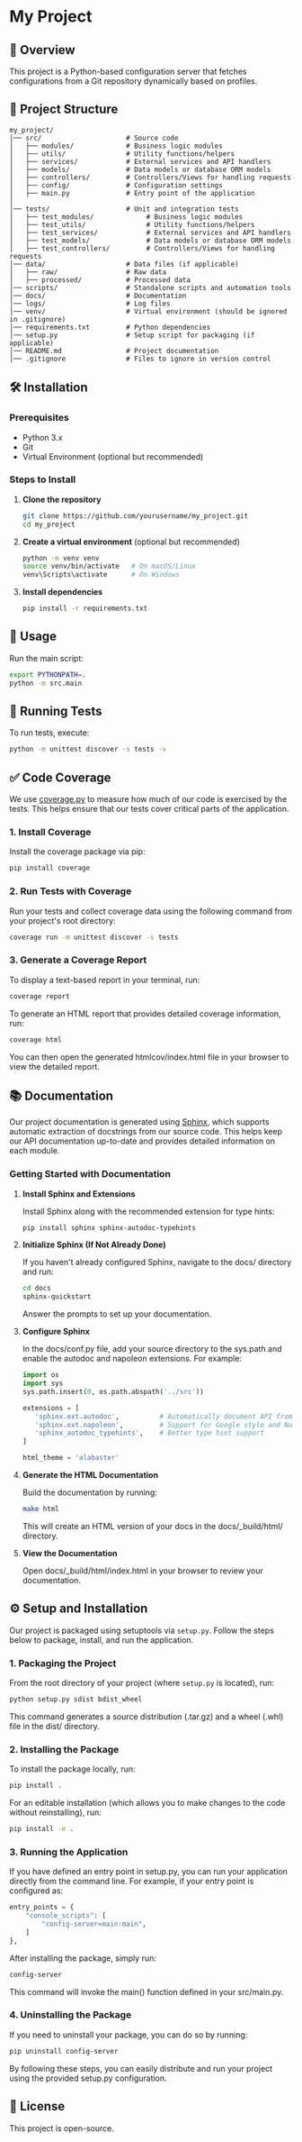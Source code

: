 # My Project

## 📌 Overview

This project is a Python-based configuration server that fetches configurations from a Git repository dynamically based
on profiles.

## 📂 Project Structure

```
my_project/
│── src/                     # Source code
│   ├── modules/             # Business logic modules
│   ├── utils/               # Utility functions/helpers
│   ├── services/            # External services and API handlers
│   ├── models/              # Data models or database ORM models
│   ├── controllers/         # Controllers/Views for handling requests
│   ├── config/              # Configuration settings
│   ├── main.py              # Entry point of the application
│
│── tests/                   # Unit and integration tests
│   ├── test_modules/             # Business logic modules
│   ├── test_utils/               # Utility functions/helpers
│   ├── test_services/            # External services and API handlers
│   ├── test_models/              # Data models or database ORM models
│   ├── test_controllers/         # Controllers/Views for handling requests
│── data/                    # Data files (if applicable)
│   ├── raw/                 # Raw data
│   ├── processed/           # Processed data
│── scripts/                 # Standalone scripts and automation tools
│── docs/                    # Documentation
│── logs/                    # Log files
│── venv/                    # Virtual environment (should be ignored in .gitignore)
│── requirements.txt         # Python dependencies
│── setup.py                 # Setup script for packaging (if applicable)
│── README.md                # Project documentation
│── .gitignore               # Files to ignore in version control
```

## 🛠️ Installation

### Prerequisites

- Python 3.x
- Git
- Virtual Environment (optional but recommended)

### Steps to Install

1. **Clone the repository**
   ```sh
   git clone https://github.com/yourusername/my_project.git
   cd my_project
   ```
2. **Create a virtual environment** (optional but recommended)
   ```sh
   python -m venv venv
   source venv/bin/activate   # On macOS/Linux
   venv\Scripts\activate      # On Windows
   ```
3. **Install dependencies**
   ```sh
   pip install -r requirements.txt
   ```

## 🚀 Usage

Run the main script:

```bash
export PYTHONPATH=.
python -m src.main
```

## 🧪 Running Tests

To run tests, execute:

```bash
python -m unittest discover -s tests -v
```

## ✅ Code Coverage

We use [coverage.py](https://coverage.readthedocs.io/) to measure how much of our code is exercised by the tests. This
helps ensure that our tests cover critical parts of the application.

### 1. Install Coverage

Install the coverage package via pip:

```bash
pip install coverage
```

### 2. Run Tests with Coverage

Run your tests and collect coverage data using the following command from your project's root directory:

```bash
coverage run -m unittest discover -s tests
```

### 3. Generate a Coverage Report

To display a text-based report in your terminal, run:

```bash
coverage report
```

To generate an HTML report that provides detailed coverage information, run:

```bash
coverage html
```

You can then open the generated htmlcov/index.html file in your browser to view the detailed report.

## 📚 Documentation

Our project documentation is generated using [Sphinx](https://www.sphinx-doc.org/), which supports automatic extraction
of docstrings from our source code. This helps keep our API documentation up-to-date and provides detailed information
on each module.

### Getting Started with Documentation

1. **Install Sphinx and Extensions**

   Install Sphinx along with the recommended extension for type hints:
   ```bash
   pip install sphinx sphinx-autodoc-typehints
   ```
2. **Initialize Sphinx (If Not Already Done)**

   If you haven't already configured Sphinx, navigate to the docs/ directory and run:
   ```bash
   cd docs
   sphinx-quickstart
   ```
   Answer the prompts to set up your documentation.

3. **Configure Sphinx**

   In the docs/conf.py file, add your source directory to the sys.path and enable the autodoc and napoleon extensions.
   For example:

   ```python
   import os
   import sys
   sys.path.insert(0, os.path.abspath('../src'))

   extensions = [
      'sphinx.ext.autodoc',          # Automatically document API from docstrings
      'sphinx.ext.napoleon',         # Support for Google style and NumPy style docstrings
      'sphinx_autodoc_typehints',    # Better type hint support
   ]

   html_theme = 'alabaster'
   ```
4. **Generate the HTML Documentation**

   Build the documentation by running:

   ```bash
   make html
   ```
   This will create an HTML version of your docs in the docs/_build/html/ directory.

5. **View the Documentation**

   Open docs/_build/html/index.html in your browser to review your documentation.

## ⚙️ Setup and Installation

Our project is packaged using setuptools via `setup.py`. Follow the steps below to package, install, and run the
application.

### 1. Packaging the Project

From the root directory of your project (where `setup.py` is located), run:

```bash
python setup.py sdist bdist_wheel
```

This command generates a source distribution (.tar.gz) and a wheel (.whl) file in the dist/ directory.

### 2. Installing the Package

To install the package locally, run:

```bash
pip install .
```

For an editable installation (which allows you to make changes to the code without reinstalling), run:

```bash
pip install -e .
```

### 3. Running the Application

If you have defined an entry point in setup.py, you can run your application directly from the command line. For
example, if your entry point is configured as:

```python
entry_points = {
    "console_scripts": [
        "config-server=main:main",
    ]
},
```

After installing the package, simply run:

```bash
config-server
```

This command will invoke the main() function defined in your src/main.py.

### 4. Uninstalling the Package

If you need to uninstall your package, you can do so by running:

```bash
pip uninstall config-server
```

By following these steps, you can easily distribute and run your project using the provided setup.py configuration.

## 📜 License

This project is open-source.

